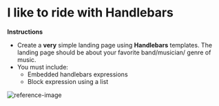 # I like to ride with Handlebars

**Instructions**
* Create a **very** simple landing page using **Handlebars** templates. The landing page should be about your favorite band/musician/ genre of music.
* You must include: 
    - Embedded handlebars expressions
    - Block expression using a list

![reference-image](/images/reference.png)